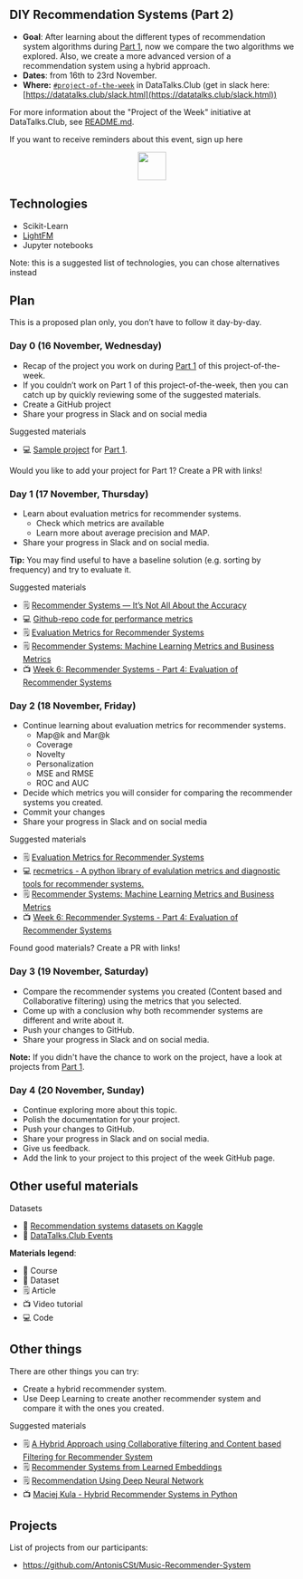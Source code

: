 ## DIY Recommendation Systems (Part 2)

* **Goal**: After learning about the different types of recommendation system algorithms during [Part 1](2022-10-19-recommenders-1.md), now we compare the two algorithms we explored. Also, we create a more advanced version of a recommendation system using a hybrid approach.
* **Dates**: from 16th to 23rd November.
* **Where:** [`#project-of-the-week`](https://app.slack.com/client/T01ATQK62F8/C02BP4FQH36) in DataTalks.Club (get in slack here: [https://datatalks.club/slack.html](https://datatalks.club/slack.html))

For more information about the "Project of the Week" initiative
at DataTalks.Club, see [README.md](README.md).

If you want to receive reminders about this event, sign up here

<p align="center">
  <a href="https://lu.ma/dtc-potw-recsys2"><img src="https://user-images.githubusercontent.com/875246/185755203-17945fd1-6b64-46f2-8377-1011dcb1a444.png" height="50" /></a>
</p>


## Technologies 

* Scikit-Learn
* [LightFM](https://github.com/lyst/lightfm)
* Jupyter notebooks


Note: this is a suggested list of technologies, you can chose
alternatives instead

## Plan

This is a proposed plan only, you don’t have to follow it day-by-day.


### Day 0 (16 November, Wednesday)

* Recap of the project you work on during [Part 1](2022-10-19-recommenders-1.md) of this project-of-the-week.
* If you couldn’t work on Part 1 of this project-of-the-week, then you can catch up by quickly reviewing some of the suggested materials.
* Create a GitHub project
* Share your progress in Slack and on social media

Suggested materials

* 💻 [Sample project](https://github.com/alexeygrigorev/product-recommendation) for [Part 1](2022-10-19-recommenders-1.md).

Would you like to add your project for Part 1? Create a PR with links!


### Day 1 (17 November, Thursday)

* Learn about evaluation metrics for recommender systems.
  * Check which metrics are available
  * Learn more about average precision and MAP.
* Share your progress in Slack and on social media.

**Tip:** You may find useful to have a baseline solution (e.g. sorting by frequency) and try to evaluate it.

Suggested materials

* 🗒️ [Recommender Systems — It’s Not All About the Accuracy](https://gab41.lab41.org/recommender-systems-its-not-all-about-the-accuracy-562c7dceeaff)
* 💻 [Github-repo code for performance metrics](https://github.com/Lab41/hermes/blob/master/src/algorithms/performance_metrics.py)
* 🗒️ [Evaluation Metrics for Recommender Systems](https://towardsdatascience.com/evaluation-metrics-for-recommender-systems-df56c6611093)
* 🗒️ [Recommender Systems: Machine Learning Metrics and Business Metrics](https://neptune.ai/blog/recommender-systems-metrics)
* 📺 [Week 6: Recommender Systems - Part 4: Evaluation of Recommender Systems](https://www.youtube.com/watch?v=mpv8iMe24-Q)


### Day 2 (18 November, Friday)

* Continue learning about evaluation metrics for recommender systems.
  * Map@k and Mar@k
  * Coverage
  * Novelty
  * Personalization
  * MSE and RMSE
  * ROC and AUC
* Decide which metrics you will consider for comparing the recommender systems you created.
* Commit your changes
* Share your progress in Slack and on social media

Suggested materials

* 🗒️ [Evaluation Metrics for Recommender Systems](https://towardsdatascience.com/evaluation-metrics-for-recommender-systems-df56c6611093)
* 💻 [recmetrics - A python library of evalulation metrics and diagnostic tools for recommender systems.](https://github.com/statisticianinstilettos/recmetrics)
* 🗒️ [Recommender Systems: Machine Learning Metrics and Business Metrics](https://neptune.ai/blog/recommender-systems-metrics)
* 📺 [Week 6: Recommender Systems - Part 4: Evaluation of Recommender Systems](https://www.youtube.com/watch?v=mpv8iMe24-Q)

Found good materials? Create a PR with links!

### Day 3 (19 November, Saturday)

* Compare the recommender systems you created (Content based and Collaborative filtering) using the metrics that you selected.
* Come up with a conclusion why both recommender systems are different and write about it.
* Push your changes to GitHub.
* Share your progress in Slack and on social media.

**Note:** If you didn't have the chance to work on the project, have a look at projects from [Part 1](2022-10-19-recommenders-1.md).

### Day 4 (20 November, Sunday)

* Continue exploring more about this topic.
* Polish the documentation for your project.
* Push your changes to GitHub.
* Share your progress in Slack and on social media.
* Give us feedback.
* Add the link to your project to this project of the week GitHub page.

## Other useful materials 

Datasets

* 💾 [Recommendation systems datasets on Kaggle](https://www.kaggle.com/datasets?search=recommendation+systems)
* 💾 [DataTalks.Club Events](https://www.kaggle.com/datasets/agrigorev/datatalksclub-envets)


**Materials legend**:

* 🏫 Course
* 💾 Dataset
* 🗒️ Article
* 📺 Video tutorial
* 💻 Code

## Other things

There are other things you can try:

* Create a hybrid recommender system.
* Use Deep Learning to create another recommender system and compare it with the ones you created.

Suggested materials

* 🗒️ [A Hybrid Approach using Collaborative filtering and Content based Filtering for Recommender System](https://iopscience.iop.org/article/10.1088/1742-6596/1000/1/012101/pdf)
* 🗒️ [Recommender Systems from Learned Embeddings](https://towardsdatascience.com/recommender-systems-from-learned-embeddings-f1d12288f278)
* 🗒️ [Recommendation Using Deep Neural Network](https://developers.google.com/machine-learning/recommendation/dnn/softmax)
* 📺 [Maciej Kula - Hybrid Recommender Systems in Python](https://www.youtube.com/watch?v=EgE0DUrYmo8)


## Projects

List of projects from our participants:

* https://github.com/AntonisCSt/Music-Recommender-System


